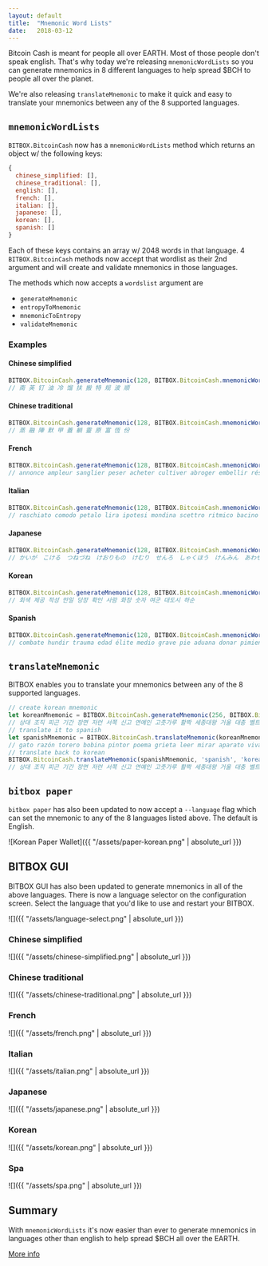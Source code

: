 ```yaml
---
layout: default
title:  "Mnemonic Word Lists"
date:   2018-03-12
---
```


Bitcoin Cash is meant for people all over EARTH. Most of those people don't speak english. That's why today we're releasing `mnemonicWordLists` so you can generate mnemonics in 8 different languages to help spread $BCH to people all over the planet.

We're also releasing `translateMnemonic` to make it quick and easy to translate your mnemonics between any of the 8 supported languages.

## `mnemonicWordLists`

`BITBOX.BitcoinCash` now has a `mnemonicWordLists` method which returns an object w/ the following keys:

```js
{
  chinese_simplified: [],
  chinese_traditional: [],
  english: [],
  french: [],
  italian: [],
  japanese: [],
  korean: [],
  spanish: []
}
```

Each of these keys contains an array w/ 2048 words in that language. 4 `BITBOX.BitcoinCash` methods now accept that wordlist as their 2nd argument and will create and validate mnemonics in those languages.

The methods which now accepts a `wordslist` argument are

* `generateMnemonic`
* `entropyToMnemonic`
* `mnemonicToEntropy`
* `validateMnemonic`

### Examples

#### Chinese simplified

```js
BITBOX.BitcoinCash.generateMnemonic(128, BITBOX.BitcoinCash.mnemonicWordLists().chinese_simplified);
// 南 英 钉 油 冷 馏 扶 搬 特 规 波 顺
```

#### Chinese traditional

```js
BITBOX.BitcoinCash.generateMnemonic(128, BITBOX.BitcoinCash.mnemonicWordLists().chinese_traditional);
// 蒸 融 陣 默 甲 蓋 躺 靈 原 富 恆 份
```

#### French

```js
BITBOX.BitcoinCash.generateMnemonic(128, BITBOX.BitcoinCash.mnemonicWordLists().french);
// annonce ampleur sanglier peser acheter cultiver abroger embellir résoudre dialogue grappin lanterne
```

#### Italian

```js
BITBOX.BitcoinCash.generateMnemonic(128, BITBOX.BitcoinCash.mnemonicWordLists().italian);
// raschiato comodo petalo lira ipotesi mondina scettro ritmico bacino abrasivo attrito eletto
```

#### Japanese

```js
BITBOX.BitcoinCash.generateMnemonic(128, BITBOX.BitcoinCash.mnemonicWordLists().japanese);
// かいが　こける　つねづね　けおりもの　けむり　せんろ　しゃくほう　けんみん　あわせる　ひつぎ　みてい　たいない
```

#### Korean

```js
BITBOX.BitcoinCash.generateMnemonic(128, BITBOX.BitcoinCash.mnemonicWordLists().korean);
// 회색 제공 적성 만일 당장 확인 사람 화장 숫자 여군 대도시 하순
```

#### Spanish

```js
BITBOX.BitcoinCash.generateMnemonic(128, BITBOX.BitcoinCash.mnemonicWordLists().spanish);
// combate hundir trauma edad élite medio grave pie aduana donar pimienta bodega
```

## `translateMnemonic`

BITBOX enables you to translate your mnemonics between any of the 8 supported languages.

```js
// create korean mnemonic
let koreanMnemonic = BITBOX.BitcoinCash.generateMnemonic(256, BITBOX.BitcoinCash.mnemonicWordLists().korean);
// 상대 조직 피곤 기간 장면 저런 서쪽 신고 연예인 고춧가루 활짝 세종대왕 거울 대충 벨트 제일 저곳 남녀 수술 수학 학원 금년 유학 인공
// translate it to spanish
let spanishMnemonic = BITBOX.BitcoinCash.translateMnemonic(koreanMnemonic, 'korean', 'spanish')
// gato razón torero bobina pintor poema grieta leer mirar aparato vivaz hembra alambre cielo esencia rabia poder buscar incapaz instante trofeo bicho oído pájaro
// translate back to korean
BITBOX.BitcoinCash.translateMnemonic(spanishMnemonic, 'spanish', 'korean')
// 상대 조직 피곤 기간 장면 저런 서쪽 신고 연예인 고춧가루 활짝 세종대왕 거울 대충 벨트 제일 저곳 남녀 수술 수학 학원 금년 유학 인공
```

## `bitbox paper`

`bitbox paper` has also been updated to now accept a `--language` flag which can set the mnemonic to any of the 8 languages listed above. The default is English.

![Korean Paper Wallet]({{ "/assets/paper-korean.png" | absolute_url }})

## BITBOX GUI

BITBOX GUI has also been updated to generate mnemonics in all of the above languages. There is now a language selector on the configuration screen. Select the language that you'd like to use and restart your BITBOX.

![]({{ "/assets/language-select.png" | absolute_url }})

### Chinese simplified
![]({{ "/assets/chinese-simplified.png" | absolute_url }})

### Chinese traditional
![]({{ "/assets/chinese-traditional.png" | absolute_url }})

### French
![]({{ "/assets/french.png" | absolute_url }})

### Italian
![]({{ "/assets/italian.png" | absolute_url }})

### Japanese
![]({{ "/assets/japanese.png" | absolute_url }})

### Korean
![]({{ "/assets/korean.png" | absolute_url }})

### Spa
![]({{ "/assets/spa.png" | absolute_url }})

## Summary

With `mnemonicWordLists` it's now easier than ever to generate mnemonics in languages other than english to help spread $BCH all over the EARTH.

[More info](https://www.bitbox.earth/bitboxcli/bitcoincash)
